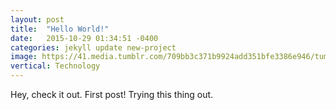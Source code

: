 ```yaml
---
layout: post
title:  "Hello World!"
date:   2015-10-29 01:34:51 -0400
categories: jekyll update new-project
image: https://41.media.tumblr.com/709bb3c371b9924add351bfe3386e946/tumblr_nxdq8uFdx81qzocgko1_1280.jpg
vertical: Technology
---
```

Hey, check it out. First post! Trying this thing out.

